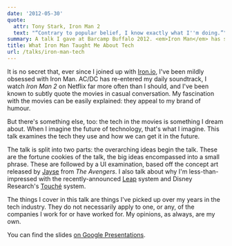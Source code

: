 ```yaml
---
date: '2012-05-30'
quote:
  attr: Tony Stark, Iron Man 2
  text: "“Contrary to popular belief, I know exactly what I''m doing.”"
summary: A talk I gave at Barcamp Buffalo 2012. <em>Iron Man</em> has some pretty awesome tech, so let's see how they got it.
title: What Iron Man Taught Me About Tech
url: /talks/iron-man-tech
---
```



It is no secret that, ever since I joined up with [Iron.io](http://www.iron.io), 
I've been mildly obsessed with Iron Man. AC/DC has re-entered my daily 
soundtrack, I watch *Iron Man 2* on Netflix far more often than I should, 
and I've been known to subtly quote the movies in casual conversation. My 
fascination with the movies can be easily explained: they appeal to my brand 
of humour.

But there's something else, too: the tech in the movies is something I dream 
about. When I imagine the future of technology, that's what I imagine. This 
talk examines the tech they use and how we can get it in the future.

The talk is split into two parts: the overarching ideas begin the talk. These 
are the fortune cookies of the talk, the big ideas encompassed into a small 
phrase. These are followed by a UI examination, based off the concept art 
released by [Jayse](http://cargocollective.com/jayse/Avengers) from *The 
Avengers*. I also talk about why I'm less-than-impressed with the recently-announced 
[Leap](http://www.leapmotion.com) system and Disney Research's [Touché](http://www.disneyresearch.com/research/projects/hci_touche_drp.htm) 
system.

The things I cover in this talk are things I've picked up over my years in 
the tech industry. They do not necessarily apply to one, or any, of the 
companies I work for or have worked for. My opinions, as always, are my own.

You can find the slides [on Google Presentations](http://xn--bih.tk/H0Nj).
